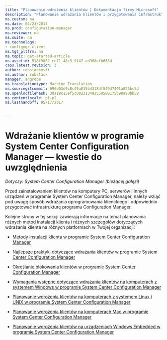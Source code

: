 ```yaml
---
title: "Planowanie wdrożenia klientów | Dokumentacja firmy Microsoft"
description: "Planowanie wdrażania klientów i przygotowania infrastruktury w programie System Center Configuration Manager."
ms.custom: na
ms.date: 04/23/2017
ms.prod: configuration-manager
ms.reviewer: na
ms.suite: na
ms.technology:
- configmgr-client
ms.tgt_pltfrm: na
ms.topic: get-started-article
ms.assetid: 518f9882-ce71-48c3-9f47-cd968cfb658d
caps.latest.revision: 3
author: robstackmsft
ms.author: robstack
manager: angrobe
ms.translationtype: Machine Translation
ms.sourcegitcommit: 690d03d9c8c49a815bd318df549d7401a855bc5d
ms.openlocfilehash: 3da19c15ef5c002313493558580175b98a90bb59
ms.contentlocale: pl-pl
ms.lasthandoff: 05/17/2017


---
```

# <a name="planning-considerations-for-deploying-clients-in-system-center-configuration-manager"></a>Wdrażanie klientów w programie System Center Configuration Manager — kwestie do uwzględnienia

*Dotyczy: System Center Configuration Manager (bieżącej gałęzi)*

Przed zainstalowaniem klientów na komputery PC, serwerów i innych urządzeń w programie System Center Configuration Manager, należy wziąć pod uwagę sposób wdrażania oprogramowania klienckiego i odpowiednio przygotować infrastrukturę programu Configuration Manager.  

 Kolejne strony w tej sekcji zawierają informacje na temat planowania różnych metod instalacji klienta i różnych szczegółów dotyczących wdrażania klienta na różnych platformach w Twojej organizacji:  

-   [Metody instalacji klienta w programie System Center Configuration Manager](../../../../core/clients/deploy/plan/client-installation-methods.md)  

-   [Najlepsze praktyki dotyczące wdrażania klientów w programie System Center Configuration Manager](../../../../core/clients/deploy/plan/best-practices-for-client-deployment.md)  

-   [Określanie blokowania klientów w programie System Center Configuration Manager](../../../../core/clients/deploy/plan/determine-whether-to-block-clients.md)  

-   [Wymagania wstępne dotyczące wdrażania klientów na komputerach z systemem Windows w programie System Center Configuration Manager](../../../../core/clients/deploy/prerequisites-for-deploying-clients-to-windows-computers.md)  

-   [Planowanie wdrożenia klientów na komputerach z systemem Linux i UNIX w programie System Center Configuration Manager](../../../../core/clients/deploy/plan/planning-for-client-deployment-to-linux-and-unix-computers.md)  

-   [Planowanie wdrożenia klientów na komputerach Mac w programie System Center Configuration Manager](../../../../core/clients/deploy/plan/planning-for-client-deployment-to-mac-computers.md)  

-   [Planowanie wdrożenia klientów na urządzeniach Windows Embedded w programie System Center Configuration Manager](../../../../core/clients/deploy/plan/planning-for-client-deployment-to-windows-embedded-devices.md)  


